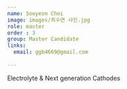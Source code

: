 ```yaml
---
name: Sooyeon Choi
image: images/최수연 사진.jpg
role: master
order : 3
group: Master Candidate
links:
  email: ggb4669@gmail.com
  
---
```

Electrolyte & Next generation Cathodes
